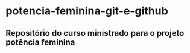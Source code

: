 # potencia-feminina-git-e-github

## Repositório do curso ministrado para o projeto potência feminina
